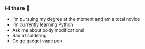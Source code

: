 ### Hi there 👋


- I’m pursuing my degree at the moment and am a total novice
- I’m currently learning Python
- Ask me about body modifications!
- Bad at soldering
- Go go gadget vape pen
